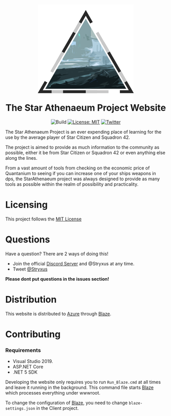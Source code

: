 <h1 align="center">

<img src="https://raw.githubusercontent.com/Star-Athenaeum/Website/master/.github/git-readme.png?sanitize=true" width="300px" height="300px" alt="Logo" />
<br/>
The Star Athenaeum Project Website
</h1>
<div align="center">

![Build](https://github.com/Star-Athenaeum/Website/workflows/Build/badge.svg)
[![License: MIT](https://img.shields.io/github/license/Star-Athenaeum/Website)](https://github.com/Star-Athenaeum/Website/blob/master/LICENSE)
[![Twitter](https://img.shields.io/twitter/url/http/shields.io.svg?style=flat&logo=twitter)](https://twitter.com/intent/tweet?hashtags=StarAthenaeum,StarCitizen&text=StarAthenaeum.+The+most+ambitious+tools+project+for+Star+Citizen&url=https://github.com/Star-Athenaeum)

</div>

The Star Athenaeum Project is an ever expending place of learning for the use by the average player of Star Citizen and Squadron 42.

The project is aimed to provide as much information to the community as possible, either it be from Star Citizen or Squadron 42 or even anything else along the lines.

From a vast amount of tools from checking on the economic price of Quantanium to seeing if you can increase one of your ships weapons in dps, the StarAthenaeum project was always designed to provide as many tools as possible within the realm of possibility and practicality.

# Licensing

This project follows the [MIT License](https://github.com/Star-Athenaeum/Website/blob/master/LICENSE)

# Questions

Have a question? There are 2 ways of doing this!
* Join the official [Discord Server](https://discord.gg/prMBNeC) and @Stryxus at any time.
* Tweet [@Stryxus](https://twitter.com/Stryxus)

**Please dont put questions in the issues section!**

# Distribution

This website is distributed to [Azure](https://azure.microsoft.com/) through [Blaze](https://github.com/Star-Athenaeum/Blaze).

# Contributing

### Requirements
* Visual Studio 2019.
* ASP.NET Core
* .NET 5 SDK

Developing the website only requires you to run `Run_Blaze.cmd` at all times and leave it running in the background. This command file starts [Blaze](https://github.com/Star-Athenaeum/Blaze) which processes everything under wwwroot.

To change the configuration of [Blaze](https://github.com/Star-Athenaeum/Blaze), you need to change `blaze-settings.json` in the Client project.


